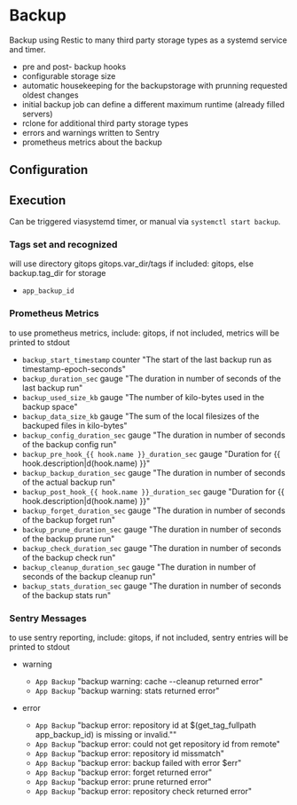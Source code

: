 # Backup

Backup using Restic to many third party storage types as a systemd service and timer.
+ pre and post- backup hooks
+ configurable storage size
+ automatic housekeeping for the backupstorage with prunning requested oldest changes
+ initial backup job can define a different maximum runtime (already filled servers)
+ rclone for additional third party storage types
+ errors and warnings written to Sentry
+ prometheus metrics about the backup

## Configuration

## Execution

Can be triggered viasystemd timer, or manual via `systemctl start backup`.

### Tags set and recognized

will use directory gitops gitops.var_dir/tags if included: gitops, else backup.tag_dir for storage

+ `app_backup_id`

### Prometheus Metrics

to use prometheus metrics, include: gitops, if not included, metrics will be printed to stdout

+ `backup_start_timestamp` counter "The start of the last backup run as timestamp-epoch-seconds"
+ `backup_duration_sec` gauge "The duration in number of seconds of the last backup run"
+ `backup_used_size_kb` gauge "The number of kilo-bytes used in the backup space"
+ `backup_data_size_kb` gauge "The sum of the local filesizes of the backuped files in kilo-bytes"
+ `backup_config_duration_sec` gauge "The duration in number of seconds of the backup config run"
+ `backup_pre_hook_{{ hook.name }}_duration_sec` gauge "Duration for {{ hook.description|d(hook.name) }}"
+ `backup_backup_duration_sec` gauge "The duration in number of seconds of the actual backup run"
+ `backup_post_hook_{{ hook.name }}_duration_sec` gauge "Duration for {{ hook.description|d(hook.name) }}"
+ `backup_forget_duration_sec` gauge "The duration in number of seconds of the backup forget run"
+ `backup_prune_duration_sec` gauge "The duration in number of seconds of the backup prune run"
+ `backup_check_duration_sec` gauge "The duration in number of seconds of the backup check run"
+ `backup_cleanup_duration_sec` gauge "The duration in number of seconds of the backup cleanup run"
+ `backup_stats_duration_sec` gauge "The duration in number of seconds of the backup stats run"

### Sentry Messages

to use sentry reporting, include: gitops, if not included, sentry entries will be printed to stdout

+ warning
  + `App Backup` "backup warning: cache --cleanup returned error"
  + `App Backup` "backup warning: stats returned error"

+ error
  + `App Backup` "backup error: repository id at $(get_tag_fullpath app_backup_id) is missing or invalid.""
  + `App Backup` "backup error: could not get repository id from remote"
  + `App Backup` "backup error: repository id missmatch"
  + `App Backup` "backup error: backup failed with error $err"
  + `App Backup` "backup error: forget returned error"
  + `App Backup` "backup error: prune returned error"
  + `App Backup` "backup error: repository check returned error"
